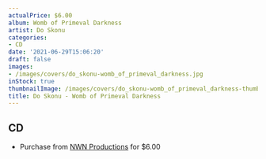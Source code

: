 ```yaml
---
actualPrice: $6.00
album: Womb of Primeval Darkness
artist: Do Skonu
categories:
- CD
date: '2021-06-29T15:06:20'
draft: false
images:
- /images/covers/do_skonu-womb_of_primeval_darkness.jpg
inStock: true
thumbnailImage: /images/covers/do_skonu-womb_of_primeval_darkness-thumb.jpg
title: Do Skonu - Womb of Primeval Darkness
---
```


## CD
* Purchase from [NWN Productions](http://shop.nwnprod.com/index.php?route=product/product&path=93&product_id=2697&sort=pd.name&order=ASC) for $6.00
